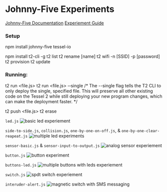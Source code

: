 # Johnny-Five Experiments
[Johnny-Five Documentation](http://johnny-five.io/)
[Experiement Guide](https://learn.sparkfun.com/tutorials/experiment-guide-for-the-johnny-five-inventors-kit/introduction-to-the-johnny-five-inventors-kit)

### Setup
npm install johnny-five tessel-io

npm install t2-cli -g
t2 list
t2 rename [name]
t2 wifi -n [SSID] -p [password]
t2 provision
t2 update

### Running:
t2 run <file.js>
t2 run <file.js> ‐‐single
/* The --single flag tells the T2 CLI to only deploy the single, specified file. This will preserve all other existing code on the Tessel 2 while still deploying your new program changes, which can make the deployment faster. */

t2 push <file.js>
t2 erase

`led.js`
![basic led experiement](image.jpg)

`side-to-side.js`, `collision.js`, `one-by-one-on-off.js`, & `one-by-one-clear-reapeat.js`
![multiple led experiments](image.jpg)

`sensor-basic.js` & `sensor-input-to-output.js`
![analog sensor experiement](image.jpg)

`button.js`
![button experiment](image.jpg)

`buttons-led.js`
![multiple buttons with leds experiement](image.jpg)

`switch.js`
![spdt switch experiement](image.jpg)

`interuder-alert.js`
![magnetic switch with SMS messaging](image.jpg)